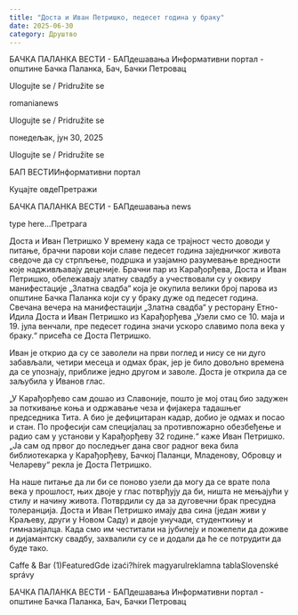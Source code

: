 ```yaml
---
title: "Доста и Иван Петришко, педесет година у браку"
date: 2025-06-30
category: Друштво
---
```


БАЧКА ПАЛАНКА ВЕСТИ - БАПдешавања Информативни портал - општине Бачка Паланка, Бач, Бачки Петровац

Ulogujte se / Pridružite se

romanianews

Ulogujte se / Pridružite se

понедељак, јун 30, 2025

Ulogujte se / Pridružite se

БАП ВЕСТИИнформативни портал

Куцајте овдеПретражи

БАЧКА ПАЛАНКА ВЕСТИ - БАПдешавања news

type here...Претрага

Доста и Иван Петришко
            У времену када се трајност често доводи у питање, брачни парови који славе педесет година заједничког живота сведоче да су стрпљење, подршка и узајамно разумевање вредности које надживљавају деценије.
Брачни пар из Карађорђева, Доста и Иван Петришко, обележавају златну свадбу а учествовали су у оквиру манифестације „Златна свадба“ која је окупила велики број парова из општине Бачка Паланка који су у браку дуже од педесет година.
Свечана вечера на манифестацији „Златна свадба“ у ресторану Етно-Идила
Доста и Иван Петришко из Карађорђева
„Узели смо се 10. маја и 19. јула венчали, пре педесет година значи ускоро славимо пола века у браку.“ присећа се Доста Петришко.


Иван је открио да су се заволели на први поглед и нису се ни дуго забављали, четири месеца и одмах брак, јер је било довољно времена да се упознају, приближе једно другом и заволе. Доста је открила да се заљубила у Иванов глас.


„У Карађорђево сам дошао из Славоније, пошто је мој отац био задужен за поткивање коња и одржавање чеза и фијакера тадашњег председника Тита. А био је дефицитаран кадар, добио је одмах и посао и стан. По професији сам специјалац за противпожарно обезбеђење и радио сам у установи у Карађорђеву 32 године.“ каже Иван Петришко.
„Ја сам од првог до последњег дана свог радног века била библиотекарка у Карађорђеву, Бачкој Паланци, Младенову, Обровцу и Челареву“ рекла је Доста Петришко.


На наше питање да ли би се поново узели да могу да се врате пола века у прошлост, њих двоје у глас потврђују да би, ништа не мењајући у стилу и начину живота. Потврдили су да за дуговечни брак пресудна толеранција.
Доста и Иван Петришко имају два сина (један живи у Краљеву, други у Новом Саду) и двоје унучади, студенткињу и гимназијалца.
Када смо им честитали на јубилеју и пожелели да доживе и дијамантску свадбу, захвалили су се и додали да ће се потрудити да буде тако.

Caffe & Bar (1)FeaturedGde izaći?hírek magyarulreklamna tablaSlovenské správy

БАЧКА ПАЛАНКА ВЕСТИ - БАПдешавања Информативни портал - општине Бачка Паланка, Бач, Бачки Петровац
